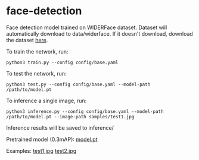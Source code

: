 # face-detection

Face detection model trained on WIDERFace dataset.
Dataset will automatically download to data/widerface.
If it doesn't download, download the dataset [here](http://shuoyang1213.me/WIDERFACE/).

To train the network, run:

    python3 train.py --config config/base.yaml
    
To test the network, run:

    python3 test.py --config config/base.yaml --model-path /path/to/model.pt
    
To inference a single image, run:

    python3 inference.py --config config/base.yaml --model-path /path/to/model.pt --image-path samples/test1.jpg
    
Inference results will be saved to inference/

Pretrained model (0.3mAP): [model.pt](https://drive.google.com/file/d/14rfK23pBHUbTWL0OkZ98dYErWbaLfZy8/view?usp=sharing)

Examples:
[test1.jpg](inference/inference_test1.jpg)
[test2.jpg](inference/inference_test2.jpg)
